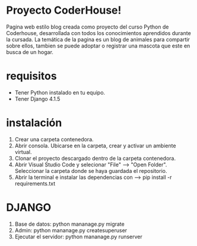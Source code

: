 # Proyecto CoderHouse!
Pagina web estilo blog creada como proyecto del curso Python de Coderhouse, desarrollada con todos los conocimientos aprendidos durante la cursada. 
La temática de la pagina es un blog de animales para compartir sobre ellos, tambien se puede adoptar o registrar una mascota que este en busca de un hogar. 

# requisitos
* Tener Python instalado en tu equipo.
* Tener Django 4.1.5

# instalación
1) Crear una carpeta contenedora.
2) Abrir consola. Ubicarse en la carpeta, crear y activar un ambiente virtual.
3) Clonar el proyecto descargado dentro de la carpeta contenedora.
2) Abrir Visual Studio Code y selecionar "File" --> "Open Folder". Seleccionar la carpeta donde se haya guardada el repositorio.
3) Abrir la terminal e instalar las dependencias con --> pip install -r requirements.txt

# DJANGO
  1. Base de datos: python mananage.py migrate
  2. Admin: python mananage.py createsuperuser
  3. Ejecutar el servidor: python mananage.py runserver

